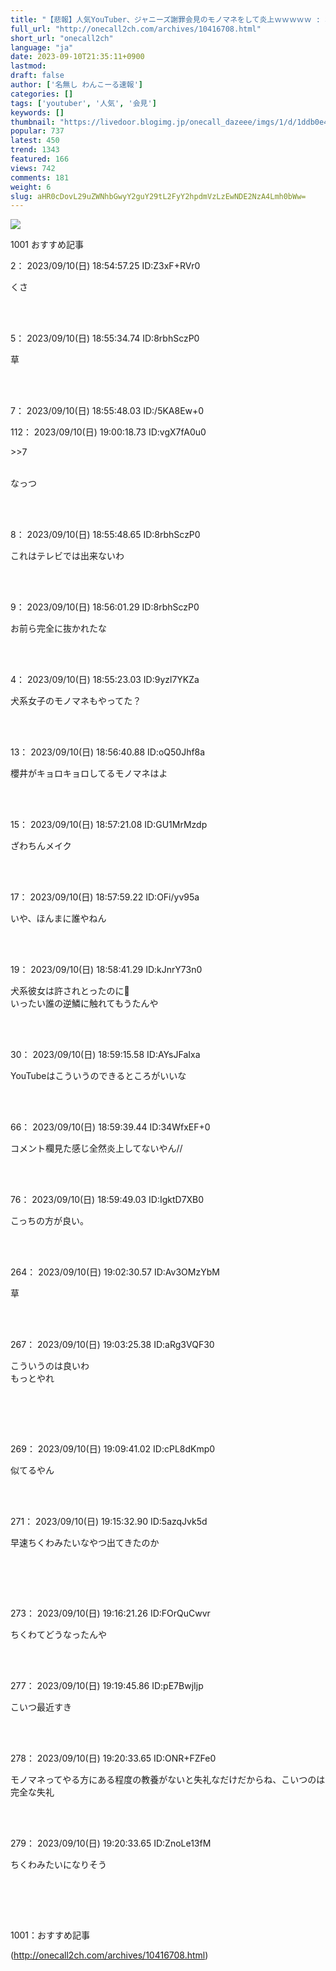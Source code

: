```yaml
---
title: "【悲報】人気YouTuber、ジャニーズ謝罪会見のモノマネをして炎上ｗｗｗｗｗ : わんこーる速報！"
full_url: "http://onecall2ch.com/archives/10416708.html"
short_url: "onecall2ch"
language: "ja"
date: 2023-09-10T21:35:11+0900
lastmod: 
draft: false
author: ['名無し わんこーる速報']
categories: []
tags: ['youtuber', '人気', '会見']
keywords: []
thumbnail: "https://livedoor.blogimg.jp/onecall_dazeee/imgs/1/d/1ddb0e4f-s.jpg"
popular: 737
latest: 450
trend: 1343
featured: 166
views: 742
comments: 181
weight: 6
slug: aHR0cDovL29uZWNhbGwyY2guY29tL2FyY2hpdmVzLzEwNDE2NzA4Lmh0bWw=
---
```


![](https://livedoor.blogimg.jp/onecall_dazeee/imgs/1/d/1ddb0e4f-s.jpg)

<div> <p class='name2'> 1001 おすすめ記事</p> <p class='name2'>2： 2023/09/10(日) 18:54:57.25 ID:Z3xF+RVr0</p><p class='onecall'> くさ <br><br></p><br> <p class='name2'>5： 2023/09/10(日) 18:55:34.74 ID:8rbhSczP0</p><p class='onecall'> 草 <br><br></p><br> <p class='name2'>7： 2023/09/10(日) 18:55:48.03 ID:/5KA8Ew+0</p><p class='name2'>112： 2023/09/10(日) 19:00:18.73 ID:vgX7fA0u0</p><p class='onecall'> <p class='anchor'>>>7</p> <br> なっつ <br><br></p><br> <p class='name2'>8： 2023/09/10(日) 18:55:48.65 ID:8rbhSczP0</p><p class='onecall'> これはテレビでは出来ないわ <br><br></p><br> <p class='name2'>9： 2023/09/10(日) 18:56:01.29 ID:8rbhSczP0</p><p class='onecall'> お前ら完全に抜かれたな <br><br></p><br> <p class='name2'>4： 2023/09/10(日) 18:55:23.03 ID:9yzl7YKZa</p><p class='onecall'> 犬系女子のモノマネもやってた？ <br><br></p><br> <p class='name2'>13： 2023/09/10(日) 18:56:40.88 ID:oQ50Jhf8a</p><p class='onecall'> 櫻井がキョロキョロしてるモノマネはよ <br><br></p><br> <p class='name2'>15： 2023/09/10(日) 18:57:21.08 ID:GU1MrMzdp</p><p class='onecall'> ざわちんメイク <br><br></p><br> <p class='name2'>17： 2023/09/10(日) 18:57:59.22 ID:OFi/yv95a</p><p class='onecall'> いや、ほんまに誰やねん <br><br></p><br> <p class='name2'>19： 2023/09/10(日) 18:58:41.29 ID:kJnrY73n0</p><p class='onecall'> 犬系彼女は許されとったのに🥲 <br> いったい誰の逆鱗に触れてもうたんや <br><br></p><br> <p class='name2'>30： 2023/09/10(日) 18:59:15.58 ID:AYsJFaIxa</p><p class='onecall'> YouTubeはこういうのできるところがいいな <br><br></p><br> <p class='name2'>66： 2023/09/10(日) 18:59:39.44 ID:34WfxEF+0</p><p class='onecall'> コメント欄見た感じ全然炎上してないやん// <br><br></p><br> <p class='name2'>76： 2023/09/10(日) 18:59:49.03 ID:IgktD7XB0</p><p class='onecall'> こっちの方が良い。 <br><br></p><br> <p class='name2'>264： 2023/09/10(日) 19:02:30.57 ID:Av3OMzYbM</p><p class='onecall'> 草 <br><br></p><br> <p class='name2'>267： 2023/09/10(日) 19:03:25.38 ID:aRg3VQF30</p><p class='onecall'><p> こういうのは良いわ <br> もっとやれ </p><br><br></p><br> <p class='name2'>269： 2023/09/10(日) 19:09:41.02 ID:cPL8dKmp0</p><p class='onecall'> 似てるやん <br><br></p><br> <p class='name2'>271： 2023/09/10(日) 19:15:32.90 ID:5azqJvk5d</p><p class='onecall'><p> 早速ちくわみたいなやつ出てきたのか </p><br><br></p><br> <p class='name2'>273： 2023/09/10(日) 19:16:21.26 ID:FOrQuCwvr</p><p class='onecall'> ちくわてどうなったんや <br><br></p><br> <p class='name2'>277： 2023/09/10(日) 19:19:45.86 ID:pE7BwjIjp</p><p class='onecall'> こいつ最近すき <br><br></p><br> <p class='name2'>278： 2023/09/10(日) 19:20:33.65 ID:ONR+FZFe0</p><p class='onecall'> モノマネってやる方にある程度の教養がないと失礼なだけだからね、こいつのは完全な失礼 <br><br></p><br> <p class='name2'>279： 2023/09/10(日) 19:20:33.65 ID:ZnoLe13fM</p><p class='onecall'><p> ちくわみたいになりそう </p><br><br></p><br> <p class='name2'>1001：おすすめ記事</p> </div>

(http://onecall2ch.com/archives/10416708.html)
